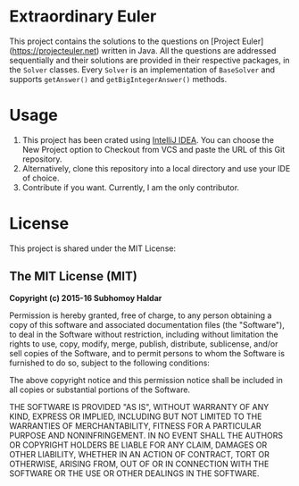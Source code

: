 # Extraordinary Euler
This project contains the solutions to the questions on [Project Euler]
(https://projecteuler.net) written in Java. All the questions are addressed sequentially and their solutions are provided in their respective packages, in the `Solver` classes. Every `Solver` is an implementation of `BaseSolver` and supports `getAnswer()` and `getBigIntegerAnswer()` methods.

# Usage
1. This project has been crated using [IntelliJ IDEA](https://www.jetbrains.com/idea/download/). You can choose the New Project option to Checkout from VCS and paste the URL of this Git repository.
2. Alternatively, clone this repository into a local directory and use your IDE of choice.
3. Contribute if you want. Currently, I am the only contributor.

# License
This project is shared under the MIT License:

The MIT License (MIT)
---------------------

**Copyright (c) 2015-16 Subhomoy Haldar**

Permission is hereby granted, free of charge, to any person obtaining a copy
of this software and associated documentation files (the "Software"), to deal
in the Software without restriction, including without limitation the rights
to use, copy, modify, merge, publish, distribute, sublicense, and/or sell
copies of the Software, and to permit persons to whom the Software is
furnished to do so, subject to the following conditions:

The above copyright notice and this permission notice shall be included in
all copies or substantial portions of the Software.

THE SOFTWARE IS PROVIDED "AS IS", WITHOUT WARRANTY OF ANY KIND, EXPRESS OR
IMPLIED, INCLUDING BUT NOT LIMITED TO THE WARRANTIES OF MERCHANTABILITY,
FITNESS FOR A PARTICULAR PURPOSE AND NONINFRINGEMENT. IN NO EVENT SHALL THE
AUTHORS OR COPYRIGHT HOLDERS BE LIABLE FOR ANY CLAIM, DAMAGES OR OTHER
LIABILITY, WHETHER IN AN ACTION OF CONTRACT, TORT OR OTHERWISE, ARISING FROM,
OUT OF OR IN CONNECTION WITH THE SOFTWARE OR THE USE OR OTHER DEALINGS IN
THE SOFTWARE.

